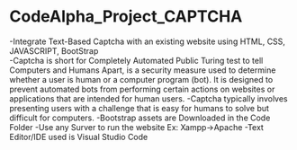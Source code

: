 # CodeAlpha_Project_CAPTCHA
-Integrate Text-Based Captcha with an existing website using HTML, CSS, JAVASCRIPT, BootStrap <br>
-Captcha is short for Completely Automated Public Turing test to tell Computers and Humans Apart, is a security measure used to determine whether a user is human or a computer program (bot). It is designed to prevent automated bots from performing certain actions on websites or applications that are intended for human users.
-Captcha typically involves presenting users with a challenge that is easy for humans to solve but difficult for computers.
-Bootstrap assets are Downloaded in the Code Folder
-Use any Surver to run the website Ex: Xampp->Apache 
-Text Editor/IDE used is Visual Studio Code 
